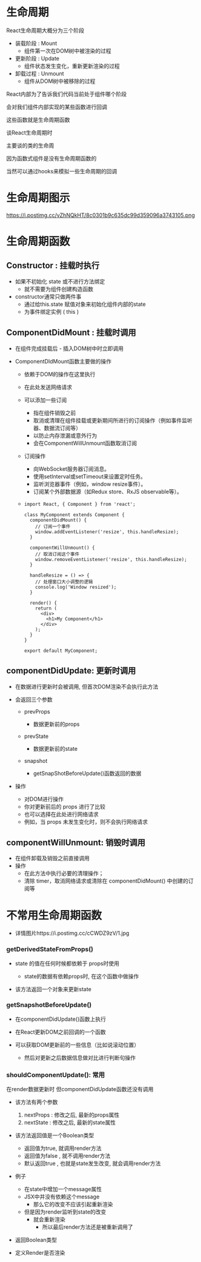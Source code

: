 

# 生命周期

React生命周期大概分为三个阶段

- 装载阶段 : Mount
  - 组件第一次在DOM树中被渲染的过程
- 更新阶段 : Update
  - 组件状态发生变化，重新更新渲染的过程
- 卸载过程 : Unmount
  - 组件从DOM树中被移除的过程



React内部为了告诉我们代码当前处于组件哪个阶段

会对我们组件内部实现的某些函数进行回调

这些函数就是生命周期函数

谈React生命周期时

主要谈的类的生命周

因为函数式组件是没有生命周期函数的

当然可以通过hooks来模拟一些生命周期的回调

# 生命周期图示

https://i.postimg.cc/vZhNQkHT/8c0301b9c635dc99d359096a3743105.png



# 生命周期函数

## Constructor : 挂载时执行

- 如果不初始化 state 或不进行方法绑定
  - 就不需要为组件创建构造函数
- constructor通常只做两件事
  - 通过给this.state 赋值对象来初始化组件内部的state
  - 为事件绑定实例 ( this )

## ComponentDidMount : 挂载时调用

- 在组件完成挂载后 - 插入DOM树中时立即调用

- ComponentDIdMount函数主要做的操作

  - 依赖于DOM的操作在这里执行

  - 在此处发送网络请求

  - 可以添加一些订阅

    - 指在组件销毁之前
    - 取消或清理在组件挂载或更新期间所进行的订阅操作（例如事件监听器、数据流订阅等）
    - 以防止内存泄漏或意外行为
    - 会在ComponentWillUnmount函数取消订阅

  - 订阅操作

    - 向WebSocket服务器订阅消息。
    - 使用setInterval或setTimeout来设置定时任务。
    - 监听浏览器事件（例如，window resize事件）。
    - 订阅某个外部数据源（如Redux store、RxJS observable等）。

  - ```react
    import React, { Component } from 'react';
    
    class MyComponent extends Component {
      componentDidMount() {
        // 订阅一个事件
        window.addEventListener('resize', this.handleResize);
      }
    
      componentWillUnmount() {
        // 取消订阅这个事件
        window.removeEventListener('resize', this.handleResize);
      }
    
      handleResize = () => {
        // 处理窗口大小调整的逻辑
        console.log('Window resized');
      }
    
      render() {
        return (
          <div>
            <h1>My Component</h1>
          </div>
        );
      }
    }
    
    export default MyComponent;
    ```

## componentDidUpdate: 更新时调用

- 在数据进行更新时会被调用, 但首次DOM渲染不会执行此方法
- 会返回三个参数
  - prevProps
    - 数据更新前的props

  - prevState
    - 数据更新前的state

  - snapshot
    - getSnapShotBeforeUpdate()函数返回的数据

- 操作
  - 对DOM进行操作
  - 你对更新前后的 props 进行了比较
  - 也可以选择在此处进行网络请求
  - 例如，当 props 未发生变化时，则不会执行网络请求

## componentWillUnmount: 销毁时调用

- 在组件卸载及销毁之前直接调用
- 操作
  - 在此方法中执行必要的清理操作；
  - 清除 timer，取消网络请求或清除在 componentDidMount() 中创建的订阅等

# 不常用生命周期函数

- 详情图片https://i.postimg.cc/cCWDZ9zV/1.jpg

### getDerivedStateFromProps()

- state 的值在任何时候都依赖于 props时使用
  - state的数据有依赖props时, 在这个函数中做操作

- 该方法返回一个对象来更新state

### getSnapshotBeforeUpdate()

- 在componentDidUpdate()函数上执行

- 在React更新DOM之前回调的一个函数
- 可以获取DOM更新前的一些信息（比如说滚动位置）
  - 然后对更新之后数据信息做对比进行判断句操作

### shouldComponentUpdate(): 常用

在render数据更新时 但componentDidUpdate函数还没有调用

- 该方法有两个参数
  1. nextProps : 修改之后, 最新的props属性
  2. nextState : 修改之后, 最新的state属性
- 该方法返回值是一个Boolean类型
  - 返回值为true, 就调用render方法
  - 返回值为false , 就不调用render方法
  - 默认返回true , 也就是state发生改变, 就会调用render方法
- 例子
  - 在state中增加一个message属性
  - JSX中并没有依赖这个message
    - 那么它的改变不应该引起重新渲染
  - 但是因为render监听到state的改变
    - 就会重新渲染
      - 所以最后render方法还是被重新调用了

- 返回Boolean类型
- 定义Render是否渲染